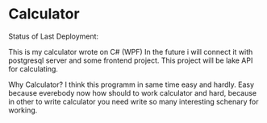 # Calculator

Status of Last Deployment:<br>
<img scr="https://github.com/BulatAZ/Calculator/workflows/run_unit_tests/badge.svg?brange=master"><br>

This is my calculator wrote on C# (WPF)
In the future i will connect it with postgresql server and some frontend project. This project will be lake API for calculating.

Why Calculator?
I think this programm in same time easy and hardly. Easy because everebody now how should to work calculator and hard, 
because in other to write calculator you need write so many interesting schenary for working.



